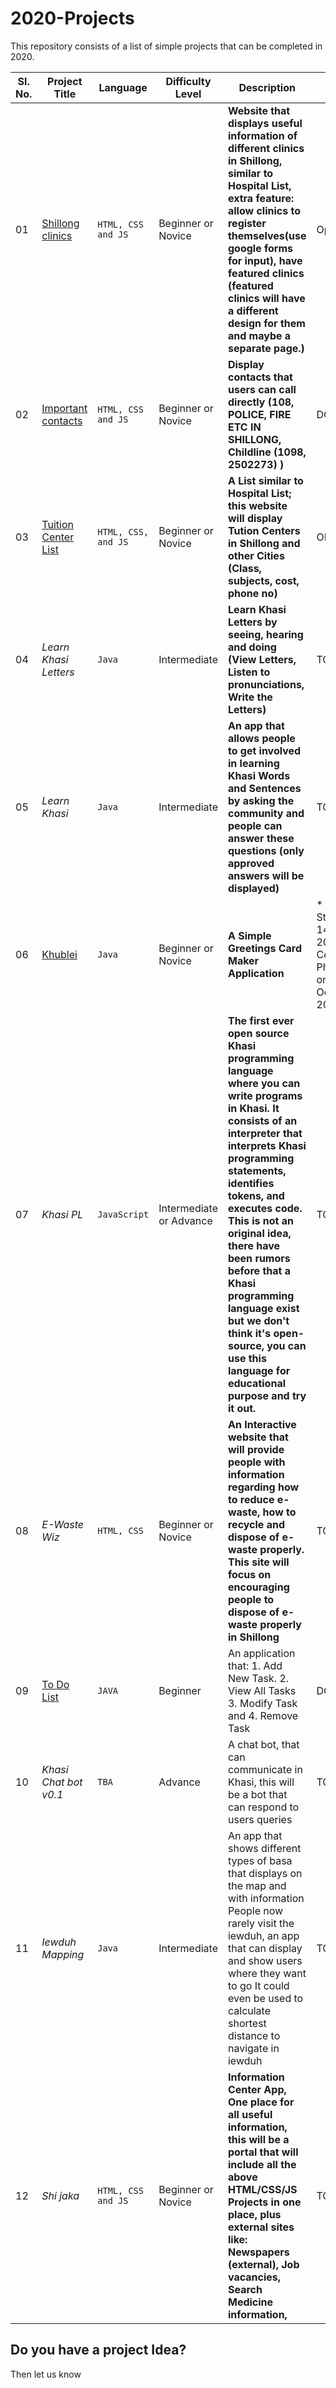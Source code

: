 # 2020-Projects
This repository consists of a list of simple projects that can be completed in 2020.

Sl. No. | Project Title | Language | Difficulty Level | Description| Status
--- | --- | --- | --- | --- | ---
01 | [Shillong clinics](https://sngur.github.io/Shillong-Clinics/) | `HTML, CSS and JS` | Beginner or Novice | **Website that displays useful information of different clinics in Shillong, similar to Hospital List, extra feature: allow clinics to register themselves(use google forms for input), have featured clinics (featured clinics will have a different design for them and maybe a separate page.)** | Open
02 | [Important contacts](https://sngur.github.io/Important-Contacts/) | `HTML, CSS and JS` | Beginner or Novice | **Display contacts that users can call directly (108, POLICE, FIRE ETC IN SHILLONG, Childline (1098, 2502273) )** | DONE
03 | [Tuition Center List](https://sngur.github.io/Tuition-Centers/) | `HTML, CSS, and JS` | Beginner or Novice | **A List similar to Hospital List; this website will display Tution Centers in Shillong and other Cities (Class, subjects, cost, phone no)** | OPEN
04 | *Learn Khasi Letters* | `Java` | Intermediate | **Learn Khasi Letters by seeing, hearing and doing (View Letters, Listen to pronunciations, Write the Letters)** | TO DO
05 | *Learn Khasi* | `Java` | Intermediate | **An app that allows people to get involved in learning Khasi Words and Sentences by asking the community and people can answer these questions (only approved answers will be displayed)** | TO DO
06 | [Khublei](https://github.com/sngur/Khublei) | `Java` | Beginner or Novice | **A Simple Greetings Card Maker Application** | * 1. Started on 14th Sept 2019  * 2. Completed Phase 1 on 6th October 2019
07 | *Khasi PL* | `JavaScript` | Intermediate or Advance | **The first ever open source Khasi programming language where you can write programs in Khasi. It consists of an interpreter that interprets Khasi programming statements, identifies tokens, and executes code. This is not an original idea, there have been rumors before that a Khasi programming language exist but we don't think it's open-source, you can use this language for educational purpose and try it out.** | TO DO
08 | *E-Waste Wiz* | `HTML, CSS` | Beginner or Novice | **An Interactive website that will provide people with information regarding how to reduce e-waste, how to recycle and dispose of e-waste properly. This site will focus on encouraging people to dispose of e-waste properly in Shillong** | TO DO
09 | [To Do List](https://github.com/peace-shillong/My-Todo-App) | `JAVA` | Beginner | An application that: 1. Add New Task. 2. View All Tasks 3. Modify Task and 4. Remove Task | DONE
10 | *Khasi Chat bot v0.1* | `TBA` | Advance | A chat bot, that can communicate in Khasi, this will be a bot that can respond to users queries | TO DO
11 | *Iewduh Mapping* | `Java` | Intermediate | An app that shows different types of basa that displays on the map and with information People now rarely visit the iewduh, an app that can display and show users where they want to go It could even be used to calculate shortest distance to navigate in iewduh | TO DO
12 | *Shi jaka* | `HTML, CSS and JS` | Beginner or Novice | **Information Center App, One place for all useful information, this will be a portal that will include all the above HTML/CSS/JS Projects in one place, plus external sites like: Newspapers (external), Job vacancies, Search Medicine information,** | TO DO

## Do you have a project Idea?

Then let us know
